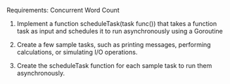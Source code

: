 Requirements: Concurrent Word Count

1. Implement a function scheduleTask(task func()) that takes a function task as input and schedules it to run asynchronously using a Goroutine

2. Create a few sample tasks, such as printing messages, performing calculations, or simulating I/O operations.

3. Create the scheduleTask function for each sample task to run them asynchronously. 